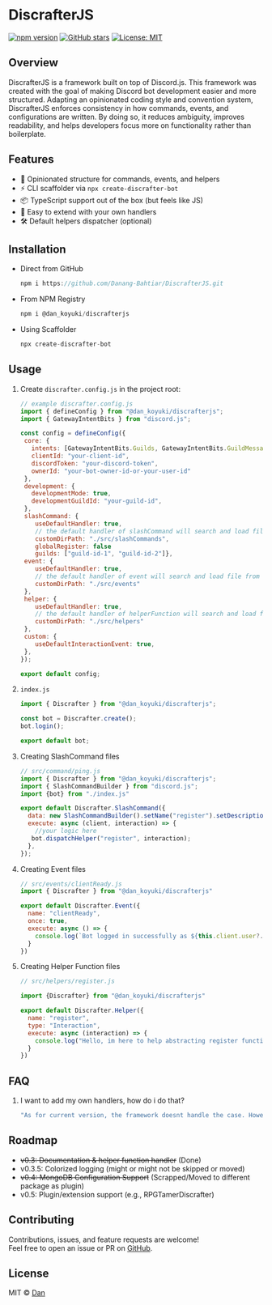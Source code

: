 # DiscrafterJS
[![npm version](https://img.shields.io/npm/v/@dan_koyuki/discrafterjs.svg)](https://www.npmjs.com/package/@dan_koyuki/discrafterjs)
[![GitHub stars](https://img.shields.io/github/stars/Danang-Bahtiar/DiscrafterJS.svg?style=social)](https://github.com/Danang-Bahtiar/DiscrafterJS)
[![License: MIT](https://img.shields.io/badge/License-MIT-yellow.svg)](https://opensource.org/licenses/MIT)


## Overview

DiscrafterJS is a framework built on top of Discord.js. This framework was created with the goal of making Discord bot development easier and more structured. Adapting an opinionated coding style and convention system, DiscrafterJS enforces consistency in how commands, events, and configurations are written. By doing so, it reduces ambiguity, improves readability, and helps developers focus more on functionality rather than boilerplate.

## Features
- 🔧 Opinionated structure for commands, events, and helpers
- ⚡ CLI scaffolder via `npx create-discrafter-bot`
- 📦 TypeScript support out of the box (but feels like JS)
- 🔌 Easy to extend with your own handlers
- 🛠️ Default helpers dispatcher (optional)


## Installation

- Direct from GitHub

  ```js
  npm i https://github.com/Danang-Bahtiar/DiscrafterJS.git
  ```

- From NPM Registry

  ```js
  npm i @dan_koyuki/discrafterjs
  ```

- Using Scaffolder

  ```js
  npx create-discrafter-bot
  ```

## Usage

1. Create `discrafter.config.js` in the project root:

   ```js
   // example discrafter.config.js
   import { defineConfig } from "@dan_koyuki/discrafterjs";
   import { GatewayIntentBits } from "discord.js";
   
   const config = defineConfig({
    core: {
      intents: [GatewayIntentBits.Guilds, GatewayIntentBits.GuildMessages],
      clientId: "your-client-id",
      discordToken: "your-discord-token",
      ownerId: "your-bot-owner-id-or-your-user-id"
    },
    development: {
      developmentMode: true,
      developmentGuildId: "your-guild-id",
    },
    slashCommand: {
       useDefaultHandler: true,
       // the default handler of slashCommand will search and load file from customDirPath if given.
       customDirPath: "./src/slashCommands",
       globalRegister: false
       guilds: ["guild-id-1", "guild-id-2"]},
    event: {
       useDefaultHandler: true,
       // the default handler of event will search and load file from customDirPath if given.
       customDirPath: "./src/events"
    },
    helper: {
       useDefaultHandler: true,
       // the default handler of helperFunction will search and load file from customDirPath if given.
       customDirPath: "./src/helpers"
    },
    custom: {
       useDefaultInteractionEvent: true,
    },
   });

   export default config;
   ```

2. `index.js`

   ```js
   import { Discrafter } from "@dan_koyuki/discrafterjs";

   const bot = Discrafter.create();
   bot.login();

   export default bot;
   ```

3. Creating SlashCommand files

   ```js
   // src/command/ping.js
   import { Discrafter } from "@dan_koyuki/discrafterjs";
   import { SlashCommandBuilder } from "discord.js";
   import {bot} from "./index.js"

   export default Discrafter.SlashCommand({
     data: new SlashCommandBuilder().setName("register").setDescription("Register a player!!"),
     execute: async (client, interaction) => {
       //your logic here
      bot.dispatchHelper("register", interaction);
     },
   });
   ```

4. Creating Event files

    ```js
    // src/events/clientReady.js
    import { Discrafter } from "@dan_koyuki/discrafterjs"

    export default Discrafter.Event({
      name: "clientReady",
      once: true,
      execute: async () => {
        console.log(`Bot logged in successfully as ${this.client.user?.tag}.`);
      }
    })
    ```

5. Creating Helper Function files

    ```js
    // src/helpers/register.js

    import {Discrafter} from "@dan_koyuki/discrafterjs"

    export default Discrafter.Helper({
      name: "register",
      type: "Interaction",
      execute: async (interaction) => {
        console.log("Hello, im here to help abstracting register function");
      }
    })
    ```

## FAQ
1. I want to add my own handlers, how do i do that?
    ```js
    "As for current version, the framework doesnt handle the case. However, you can simply turn off the useDefaultHandler on any handler you dont want and call your own handler after creating the bot."
    ```
   
## Roadmap
- ~~v0.3: Documentation & helper function handler~~ (Done)
- v0.3.5: Colorized logging (might or might not be skipped or moved)
- ~~v0.4: MongoDB Configuration Support~~ (Scrapped/Moved to different package as plugin)
- v0.5: Plugin/extension support (e.g., RPGTamerDiscrafter)
  
## Contributing
Contributions, issues, and feature requests are welcome!  
Feel free to open an issue or PR on [GitHub](https://github.com/Danang-Bahtiar/DiscrafterJS).

## License
MIT © [Dan](https://github.com/Danang-Bahtiar)